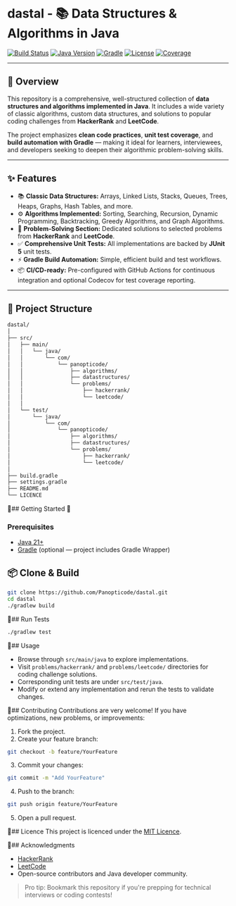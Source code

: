 # dastal - 📚 Data Structures & Algorithms in Java

[![Build Status](https://img.shields.io/github/actions/workflow/status/phortran/dastal/gradle.yml?branch=main)](https://github.com/phortran/dastal/actions)
[![Java Version](https://img.shields.io/badge/java-21%2B-blue.svg)](https://jdk.java.net/21/)
[![Gradle](https://img.shields.io/badge/build-tool-gradle-02303A.svg?logo=gradle)](https://gradle.org/)
[![License](https://img.shields.io/github/license/phortran/dastal.svg)](LICENCE)
[![Coverage](https://img.shields.io/codecov/c/github/phortran/dastal?token=YOUR_TOKEN_HERE)](https://codecov.io/gh/phortran/dastal)

---

## 📖 Overview

This repository is a comprehensive, well-structured collection of **data structures and algorithms implemented in Java**.
It includes a wide variety of classic algorithms, custom data structures, and solutions to popular coding challenges
from **HackerRank** and **LeetCode**.

The project emphasizes **clean code practices**, **unit test coverage**, and **build automation with Gradle** — making it
ideal for learners, interviewees, and developers seeking to deepen their algorithmic problem-solving skills.

---

## ✨ Features

- 📚 **Classic Data Structures:** Arrays, Linked Lists, Stacks, Queues, Trees, Heaps, Graphs, Hash Tables, and more.
- ⚙️ **Algorithms Implemented:** Sorting, Searching, Recursion, Dynamic Programming, Backtracking, Greedy Algorithms, and Graph Algorithms.
- 📝 **Problem-Solving Section:** Dedicated solutions to selected problems from **HackerRank** and **LeetCode**.
- ✅ **Comprehensive Unit Tests:** All implementations are backed by **JUnit 5** unit tests.
- ⚡ **Gradle Build Automation:** Simple, efficient build and test workflows.
- 📦 **CI/CD-ready:** Pre-configured with GitHub Actions for continuous integration and optional Codecov for test coverage reporting.

---

## 📂 Project Structure

```bash
dastal/
│
├── src/
│   ├── main/
│   │   └── java/
│   │       └── com/
│   │           └── panopticode/
│   │               ├── algorithms/
│   │               ├── datastructures/
│   │               └── problems/
│   │                   ├── hackerrank/
│   │                   └── leetcode/
│   │
│   └── test/
│       └── java/
│           └── com/
│               └── panopticode/
│                   ├── algorithms/
│                   ├── datastructures/
│                   └── problems/
│                       ├── hackerrank/
│                       └── leetcode/
│
├── build.gradle
├── settings.gradle
├── README.md
└── LICENCE
```

🚀## Getting Started
🔧
### Prerequisites

* [Java 21+](https://jdk.java.net/21/)
* [Gradle](https://gradle.org/install/) (optional — project includes Gradle Wrapper)

## 📦 Clone & Build

```bash
git clone https://github.com/Panopticode/dastal.git
cd dastal
./gradlew build
```

🧪## Run Tests

```bash
./gradlew test
```

📌## Usage

* Browse through `src/main/java` to explore implementations.
* Visit `problems/hackerrank/` and `problems/leetcode/` directories for coding challenge solutions.
* Corresponding unit tests are under `src/test/java`.
* Modify or extend any implementation and rerun the tests to validate changes.

🤝## Contributing
Contributions are very welcome! If you have optimizations, new problems, or improvements:

1. Fork the project.
2. Create your feature branch:

```bash
git checkout -b feature/YourFeature
```

3. Commit your changes:

```bash
git commit -m "Add YourFeature"
```

4. Push to the branch:

```bash
git push origin feature/YourFeature
```

5. Open a pull request.

📜## Licence
This project is licenced under the [MIT Licence](https://www.mit.edu/~amini/LICENSE.md).

📣## Acknowledgments

* [HackerRank](https://www.hackerrank.com)
* [LeetCode](https://leetcode.com)
* Open-source contributors and Java developer community.

> Pro tip: Bookmark this repository if you're prepping for technical interviews or coding contests!